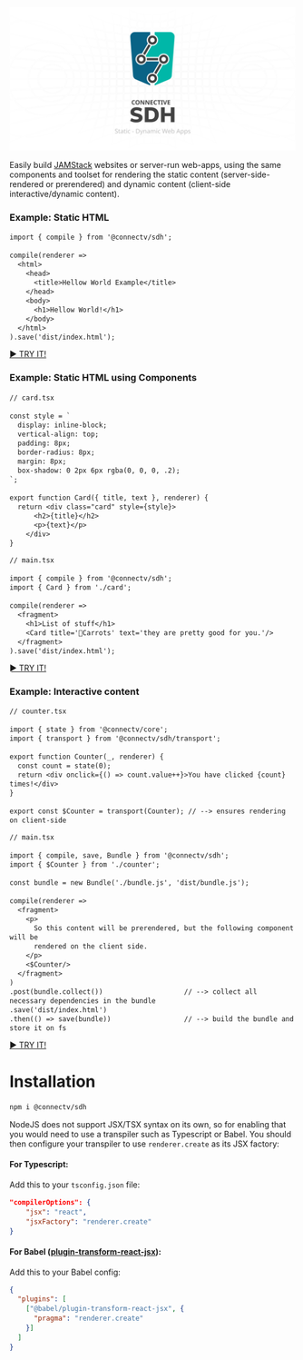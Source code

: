 ![repo banner](https://raw.githubusercontent.com/CONNECT-platform/connective-sdh/master/repo-banner.svg?sanitize=true)


Easily build [JAMStack](https://jamstack.org) websites or server-run web-apps, using the same components and toolset for rendering the static content (server-side-rendered or prerendered) and dynamic content (client-side interactive/dynamic content).

### Example: Static HTML

```tsx
import { compile } from '@connectv/sdh';

compile(renderer => 
  <html>
    <head>
      <title>Hellow World Example</title>
    </head>
    <body>
      <h1>Hellow World!</h1>
    </body>
  </html>
).save('dist/index.html');
```
[► TRY IT!](https://codesandbox.io/s/connective-sdh-hellow-world-deom3)

### Example: Static HTML using Components

```tsx
// card.tsx

const style = `
  display: inline-block;
  vertical-align: top;
  padding: 8px;
  border-radius: 8px;
  margin: 8px;
  box-shadow: 0 2px 6px rgba(0, 0, 0, .2);
`;

export function Card({ title, text }, renderer) {
  return <div class="card" style={style}>
      <h2>{title}</h2>
      <p>{text}</p>
    </div>
}

```
```tsx
// main.tsx

import { compile } from '@connectv/sdh';
import { Card } from './card';

compile(renderer => 
  <fragment>
    <h1>List of stuff</h1>
    <Card title='🥕Carrots' text='they are pretty good for you.'/>
  </fragment>
).save('dist/index.html');
```
[► TRY IT!](https://codesandbox.io/s/connective-sdh-static-components-r3b8i)

### Example: Interactive content

```tsx
// counter.tsx

import { state } from '@connectv/core';
import { transport } from '@connectv/sdh/transport';

export function Counter(_, renderer) {
  const count = state(0);
  return <div onclick={() => count.value++}>You have clicked {count} times!</div>
}

export const $Counter = transport(Counter); // --> ensures rendering on client-side
```
```tsx
// main.tsx

import { compile, save, Bundle } from '@connectv/sdh';
import { $Counter } from './counter';

const bundle = new Bundle('./bundle.js', 'dist/bundle.js');

compile(renderer =>
  <fragment>
    <p>
      So this content will be prerendered, but the following component will be
      rendered on the client side.
    </p>
    <$Counter/>
  </fragment>
)
.post(bundle.collect())                    // --> collect all necessary dependencies in the bundle
.save('dist/index.html')
.then(() => save(bundle))                  // --> build the bundle and store it on fs

```
[► TRY IT!](https://codesandbox.io/s/connective-sdh-9k53z)

# Installation

```bash
npm i @connectv/sdh
```

NodeJS does not support JSX/TSX syntax on its own, so for enabling that you would need to use a transpiler such as
Typescript or Babel. You should then configure your transpiler to use `renderer.create` as its JSX factory:

#### For Typescript:
Add this to your `tsconfig.json` file:
```json
"compilerOptions": {
    "jsx": "react",
    "jsxFactory": "renderer.create"
}
```

#### For Babel ([plugin-transform-react-jsx](https://babeljs.io/docs/en/babel-plugin-transform-react-jsx)):
Add this to your Babel config:
```json
{
  "plugins": [
    ["@babel/plugin-transform-react-jsx", {
      "pragma": "renderer.create"
    }]
  ]
}
```



